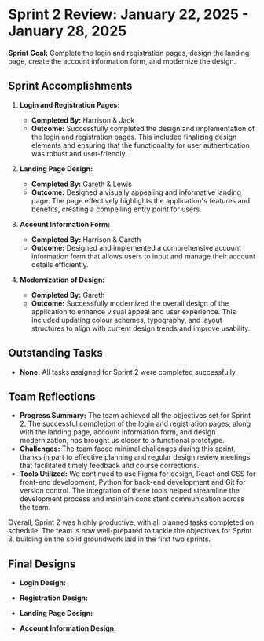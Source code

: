# Sprint 2 Review: January 22, 2025 - January 28, 2025

**Sprint Goal:** Complete the login and registration pages, design the landing page, create the account information form, and modernize the design.

## Sprint Accomplishments

1. **Login and Registration Pages:**
   - **Completed By:** Harrison & Jack
   - **Outcome:** Successfully completed the design and implementation of the login and registration pages. This included finalizing design elements and ensuring that the functionality for user authentication was robust and user-friendly.

2. **Landing Page Design:**
   - **Completed By:** Gareth & Lewis
   - **Outcome:** Designed a visually appealing and informative landing page. The page effectively highlights the application's features and benefits, creating a compelling entry point for users.

3. **Account Information Form:**
   - **Completed By:** Harrison & Gareth
   - **Outcome:** Designed and implemented a comprehensive account information form that allows users to input and manage their account details efficiently.

4. **Modernization of Design:**
   - **Completed By:** Gareth
   - **Outcome:** Successfully modernized the overall design of the application to enhance visual appeal and user experience. This included updating colour schemes, typography, and layout structures to align with current design trends and improve usability.

## Outstanding Tasks

- **None:** All tasks assigned for Sprint 2 were completed successfully.

## Team Reflections

- **Progress Summary:** The team achieved all the objectives set for Sprint 2. The successful completion of the login and registration pages, along with the landing page, account information form, and design modernization, has brought us closer to a functional prototype.
- **Challenges:** The team faced minimal challenges during this sprint, thanks in part to effective planning and regular design review meetings that facilitated timely feedback and course corrections.
- **Tools Utilized:** We continued to use Figma for design, React and CSS for front-end development, Python for back-end development and Git for version control. The integration of these tools helped streamline the development process and maintain consistent communication across the team.

Overall, Sprint 2 was highly productive, with all planned tasks completed on schedule. The team is now well-prepared to tackle the objectives for Sprint 3, building on the solid groundwork laid in the first two sprints.

## Final Designs

- **Login Design:**


- **Registration Design:**


- **Landing Page Design:**


- **Account Information Design:**

